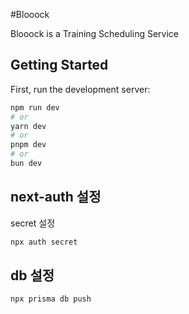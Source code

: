 #Blooock

Blooock is a Training Scheduling Service

## Getting Started

First, run the development server:

```bash
npm run dev
# or
yarn dev
# or
pnpm dev
# or
bun dev
```

## next-auth 설정

secret 설정
```bash
npx auth secret
```

## db 설정

`npx prisma db push`